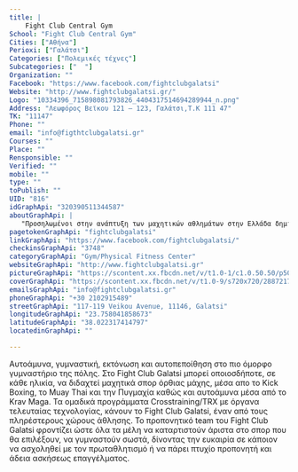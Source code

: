 ```yaml
---
title: |
    Fight Club Central Gym
School: "Fight Club Central Gym"
Cities: ["Αθήνα"]
Perioxi: ["Γαλάτσι"]
Categories: ["Πολεμικές τέχνες"]
Subcategories: ["  "]
Organization: ""
Facebook: "https://www.facebook.com/fightclubgalatsi"
Website: "http://www.fightclubgalatsi.gr/"
Logo: "10334396_715898081793826_4404317514694289944_n.png"
Address: "Λεωφόρος Βεϊκου 121 – 123, Γαλάτσι,T.K 111 47"
TK: "11147"
Phone: ""
email: "info@figthtclubgalatsi.gr"
Courses: ""
Place: ""
Rensponsible: ""
Verified: ""
mobile: ""
type: ""
toPublish: ""
UID: "816"
idGraphApi: "320390511344587"
aboutGraphApi: | 
   "Προσηλωμένοι στην ανάπτυξη των μαχητικών αθλημάτων στην Ελλάδα δημιουργήσαμε το Fight Club Galatsi."
pagetokenGraphApi: "fightclubgalatsi"
linkGraphApi: "https://www.facebook.com/fightclubgalatsi/"
checkinsGraphApi: "3748"
categoryGraphApi: "Gym/Physical Fitness Center"
websiteGraphApi: "http://www.fightclubgalatsi.gr"
pictureGraphApi: "https://scontent.xx.fbcdn.net/v/t1.0-1/c1.0.50.50/p50x50/10334396_715898081793826_4404317514694289944_n.png?oh=e5b5a4c9717e7c11fd5f9ea00fe80e63&amp;oe=5B49F552"
coverGraphApi: "https://scontent.xx.fbcdn.net/v/t1.0-9/s720x720/28872178_1765374066846217_3702994079601131520_n.png?oh=e69d06a0c62216a244ce3abee1ad2eb4&amp;oe=5B41E9A4"
emailsGraphApi: "info@fightclubgalatsi.gr"
phoneGraphApi: "+30 2102915489"
streetGraphApi: "117-119 Veikou Avenue, 11146, Galatsi"
longitudeGraphApi: "23.758041858673"
latitudeGraphApi: "38.022317414797"
locatedinGraphApi: ""

---
```


Αυτοάμυνα, γυμναστική, εκτόνωση και αυτοπεποίθηση στο πιο όμορφο γυμναστήριο της πόλης. Στο Fight Club Galatsi μπορεί οποιοσδήποτε, σε κάθε ηλικία, να διδαχτεί μαχητικά σπορ όρθιας μάχης, μέσα απο το Kick Boxing, το Muay Thai και την Πυγμαχία καθώς και αυτοάμυνα μέσα από το Krav Maga. Τα ομαδικά προγράμματα Crosstraining/TRX με όργανα τελευταίας τεχνολογίας, κάνουν το Fight Club Galatsi, έναν από τους πληρέστερους χώρους άθλησης. Το προπονητικό team του Fight Club Galatsi φροντίζει ώστε όλα τα μέλη να καταρτιστούν άριστα στο σπορ που θα επιλέξουν, να γυμναστούν σωστά, δίνοντας την ευκαιρία σε κάποιον να ασχοληθεί με τον πρωταθλητισμό ή να πάρει πτυχίο προπονητή και άδεια ασκήσεως επαγγέλματος.

